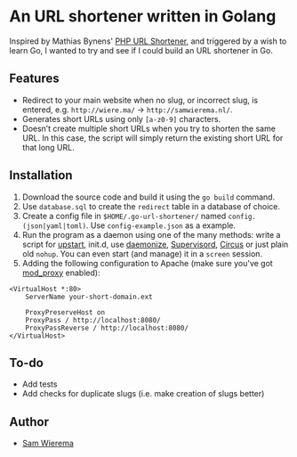 # An URL shortener written in Golang
Inspired by Mathias Bynens' [PHP URL Shortener](https://github.com/mathiasbynens/php-url-shortener), and triggered by a wish to learn Go, I wanted to try and see if I could build an URL shortener in Go.

## Features

* Redirect to your main website when no slug, or incorrect slug, is entered, e.g. `http://wiere.ma/` → `http://samwierema.nl/`.
* Generates short URLs using only `[a-z0-9]` characters.
* Doesn’t create multiple short URLs when you try to shorten the same URL. In this case, the script will simply return the existing short URL for that long URL.

## Installation
1. Download the source code and build it using the `go build` command.
2. Use `database.sql` to create the `redirect` table in a database of choice.
3. Create a config file in `$HOME/.go-url-shortener/` named `config.(json|yaml|toml)`. Use `config-example.json` as a example.
4. Run the program as a daemon using one of the many methods: write a script for [upstart](https://launchpad.net/upstart), init.d, use [daemonize](http://software.clapper.org/daemonize/), [Supervisord](http://supervisord.org/), [Circus](http://circus.readthedocs.org/) or just plain old `nohup`. You can even start (and manage) it in a `screen` session.
5. Adding the following configuration to Apache (make sure you've got [mod_proxy](http://httpd.apache.org/docs/2.2/mod/mod_proxy.html) enabled):
```
<VirtualHost *:80>
	ServerName your-short-domain.ext

	ProxyPreserveHost on
	ProxyPass / http://localhost:8080/
	ProxyPassReverse / http://localhost:8080/
</VirtualHost>
```

## To-do
* Add tests
* Add checks for duplicate slugs (i.e. make creation of slugs better)

## Author
* [Sam Wierema](http://wiere.ma)
